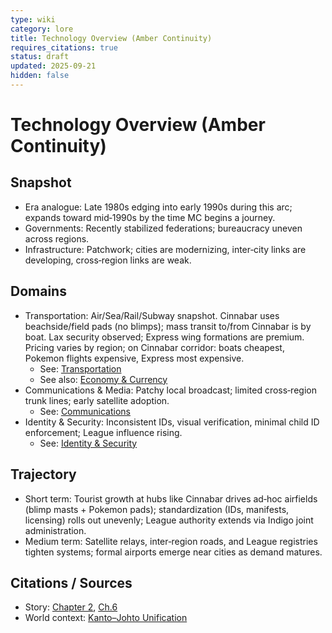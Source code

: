 ```yaml
---
type: wiki
category: lore
title: Technology Overview (Amber Continuity)
requires_citations: true
status: draft
updated: 2025-09-21
hidden: false
---
```


# Technology Overview (Amber Continuity)

## Snapshot
- Era analogue: Late 1980s edging into early 1990s during this arc; expands toward mid‑1990s by the time MC begins a journey.
- Governments: Recently stabilized federations; bureaucracy uneven across regions.
- Infrastructure: Patchwork; cities are modernizing, inter‑city links are developing, cross‑region links are weak.

## Domains
- Transportation: Air/Sea/Rail/Subway snapshot. Cinnabar uses beachside/field pads (no blimps); mass transit to/from Cinnabar is by boat. Lax security observed; Express wing formations are premium. Pricing varies by region; on Cinnabar corridor: boats cheapest, Pokemon flights expensive, Express most expensive.
  - See: [Transportation](./transportation.md)
  - See also: [Economy & Currency](../economy.md)
- Communications & Media: Patchy local broadcast; limited cross‑region trunk lines; early satellite adoption.
  - See: [Communications](./communications.md)
- Identity & Security: Inconsistent IDs, visual verification, minimal child ID enforcement; League influence rising.
  - See: [Identity & Security](./identity-security.md)

## Trajectory
- Short term: Tourist growth at hubs like Cinnabar drives ad‑hoc airfields (blimp masts + Pokemon pads); standardization (IDs, manifests, licensing) rolls out unevenly; League authority extends via Indigo joint administration.
- Medium term: Satellite relays, inter‑region roads, and League registries tighten systems; formal airports emerge near cities as demand matures.

## Citations / Sources
- Story: [Chapter 2](../../../story/chapter2/2chapter.md), [Ch.6](../../../story/chapter6/chapter6.md)
- World context: [Kanto–Johto Unification](../kanto-johto-unification-war.md)
